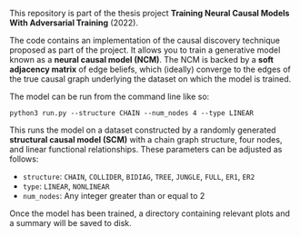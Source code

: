 This repository is part of the thesis project **Training Neural Causal Models With Adversarial Training** (2022).

The code contains an implementation of the causal discovery technique proposed as part of the project. It allows you to train a generative model known as a **neural causal model (NCM)**. The NCM is backed by a **soft adjacency matrix** of edge beliefs, which (ideally) converge to the edges of the true causal graph underlying the dataset on which the model is trained.

The model can be run from the command line like so:

```
python3 run.py --structure CHAIN --num_nodes 4 --type LINEAR
```

This runs the model on a dataset constructed by a randomly generated **structural causal model (SCM)** with a chain graph structure, four nodes, and linear functional relationships. These parameters can be adjusted as follows:

* `structure`: `CHAIN`, `COLLIDER`, `BIDIAG`, `TREE`, `JUNGLE`, `FULL`, `ER1`, `ER2`
* `type`: `LINEAR`, `NONLINEAR`
* `num_nodes`: Any integer greater than or equal to 2

Once the model has been trained, a directory containing relevant plots and a summary will be saved to disk.
